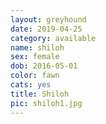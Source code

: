 ```yaml
---
layout: greyhound
date: 2019-04-25
category: available
name: shiloh
sex: female
dob: 2016-05-01
color: fawn
cats: yes
title: Shiloh
pic: shiloh1.jpg
---
```


